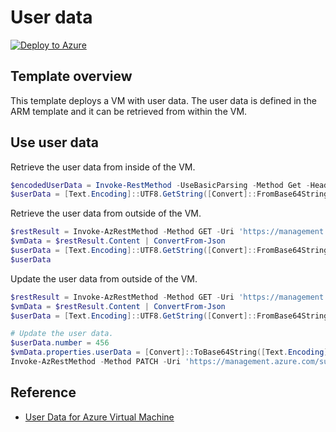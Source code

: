 # User data

[![Deploy to Azure](https://aka.ms/deploytoazurebutton)](https://portal.azure.com/#blade/Microsoft_Azure_CreateUIDef/CustomDeploymentBlade/uri/https%3A%2F%2Fraw.githubusercontent.com%2Ftksh164%2Fazure-demo-scripts-templates%2Fmaster%2Farm-templates%2Fuser-data2%2Ftemplate.json)

## Template overview

This template deploys a VM with user data. The user data is defined in the ARM template and it can be retrieved from within the VM.

## Use user data

Retrieve the user data from inside of the VM.

```powershell
$encodedUserData = Invoke-RestMethod -UseBasicParsing -Method Get -Headers @{ Metadata = 'true' } -Uri 'http://169.254.169.254/metadata/instance/compute/userData?api-version=2021-12-13&format=text'
$userData = [Text.Encoding]::UTF8.GetString([Convert]::FromBase64String($encodedUserData)) | ConvertFrom-Json
```

Retrieve the user data from outside of the VM.

```powershell
$restResult = Invoke-AzRestMethod -Method GET -Uri 'https://management.azure.com/subscriptions/{SubscriptionId}/resourceGroups/{ResourceGroupNmae}/providers/Microsoft.Compute/virtualMachines/{VMName}?api-version=2022-08-01&$expand=userData'
$vmData = $restResult.Content | ConvertFrom-Json
$userData = [Text.Encoding]::UTF8.GetString([Convert]::FromBase64String($vmData.properties.userData)) | ConvertFrom-Json
$userData
```

Update the user data from outside of the VM.

```powershell
$restResult = Invoke-AzRestMethod -Method GET -Uri 'https://management.azure.com/subscriptions/{SubscriptionId}/resourceGroups/{ResourceGroupNmae}/providers/Microsoft.Compute/virtualMachines/{VMName}?api-version=2022-08-01&$expand=userData'
$vmData = $restResult.Content | ConvertFrom-Json
$userData = [Text.Encoding]::UTF8.GetString([Convert]::FromBase64String($vmData.properties.userData)) | ConvertFrom-Json

# Update the user data.
$userData.number = 456
$vmData.properties.userData = [Convert]::ToBase64String([Text.Encoding]::UTF8.GetBytes(($userData | ConvertTo-Json -Depth 32)))
Invoke-AzRestMethod -Method PATCH -Uri 'https://management.azure.com/subscriptions/{SubscriptionId}/resourceGroups/{ResourceGroupNmae}/providers/Microsoft.Compute/virtualMachines/{VMName}?api-version=2022-08-01' -Payload ($vmData | ConvertTo-Json -Depth 32)
```

## Reference

- [User Data for Azure Virtual Machine](https://learn.microsoft.com/en-us/azure/virtual-machines/user-data)
